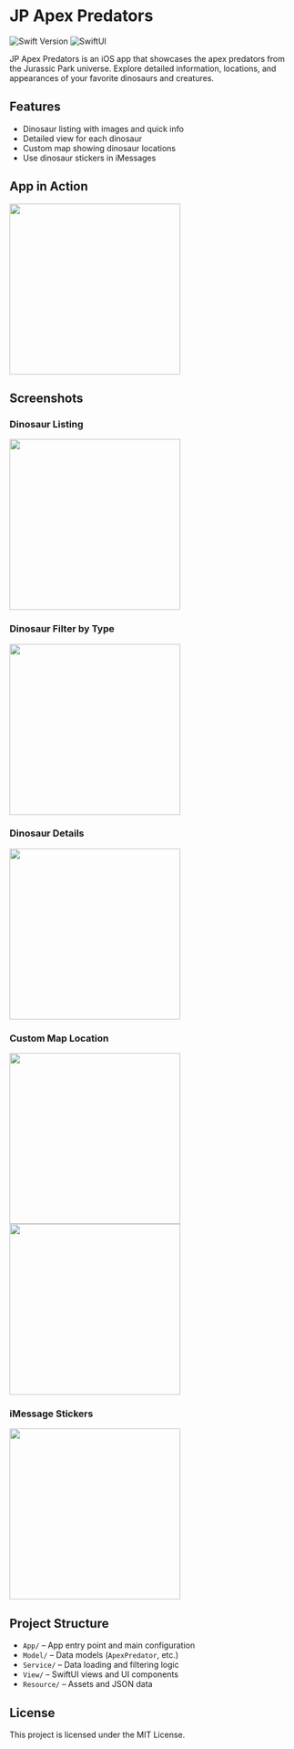 # JP Apex Predators

![Swift Version](https://img.shields.io/badge/Swift-6.0-orange)
![SwiftUI](https://img.shields.io/badge/SwiftUI-Compatible-blue)

JP Apex Predators is an iOS app that showcases the apex predators from the Jurassic Park universe. Explore detailed information, locations, and appearances of your favorite dinosaurs and creatures.

## Features

- Dinosaur listing with images and quick info  
- Detailed view for each dinosaur  
- Custom map showing dinosaur locations  
- Use dinosaur stickers in iMessages

## App in Action

<img src="screenshots/demo.gif" width="300"/>

## Screenshots

### Dinosaur Listing
<img src="screenshots/listing.png" width="300"/>

### Dinosaur Filter by Type
<img src="screenshots/filter.png" width="300"/>

### Dinosaur Details
<img src="screenshots/details.png" width="300"/>

### Custom Map Location
<p>
  <img src="screenshots/map.png" width="300" style="display:inline-block; margin-right:10px;"/>
  <img src="screenshots/map2.png" width="300" style="display:inline-block;"/>
</p>

### iMessage Stickers
<img src="screenshots/imessage.png" width="300"/>

## Project Structure

- `App/` – App entry point and main configuration  
- `Model/` – Data models (`ApexPredator`, etc.)  
- `Service/` – Data loading and filtering logic  
- `View/` – SwiftUI views and UI components  
- `Resource/` – Assets and JSON data

## License

This project is licensed under the MIT License.
